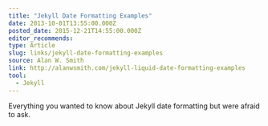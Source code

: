 ```yaml
---
title: "Jekyll Date Formatting Examples"
date: 2013-10-01T13:55:00.000Z
posted_date: 2015-12-21T14:55:00.000Z
editor_recommends:
type: Article
slug: links/jekyll-date-formatting-examples
source: Alan W. Smith
link: http://alanwsmith.com/jekyll-liquid-date-formatting-examples
tool:
  - Jekyll
---
```

Everything you wanted to know about Jekyll date formatting but were afraid to ask.




